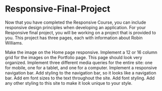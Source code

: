 # Responsive-Final-Project
Now that you have completed the Responsive Course, you can include responsive design principles when developing an application. For your Responsive final project, you will be working on a project that is provided to you. This project has three pages, each with information about Robin Williams.

Make the image on the Home page responsive.
Implement a 12 or 16 column grid for the images on the Portfolio page.
This page should look very organized.
Implement three different media queries for the entire site: one for mobile, one for a tablet, and one for a computer.
Implement a responsive navigation bar.
Add styling to the navigation bar, so it looks like a navigation bar.
Add em font sizes to the text throughout the site.
Add font styling.
Add any other styling to this site to make it look unique to your style.
